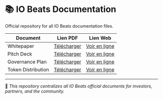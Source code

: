 # 📚 IO Beats Documentation  

Official repository for all IO Beats documentation files.  

| Document             | Lien PDF | Lien Web |
|----------------------|----------|----------|
| Whitepaper           | [Télécharger](iobeats-white-paper.pdf) | [Voir en ligne](https://open.iobeats.com/doc/iobeats-white-paper.pdf) |
| Pitch Deck           | [Télécharger](iobeats-pitch-deck.pdf) | [Voir en ligne](https://open.iobeats.com/doc/iobeats-pitch-deck.pdf) |
| Governance Plan      | [Télécharger](iobeats-Governance-plan.pdf) | [Voir en ligne](https://open.iobeats.com/doc/iobeats-Governance-plan.pdf) |
| Token Distribution   | [Télécharger](iobeats-token-distribution.pdf) | [Voir en ligne](https://open.iobeats.com/doc/iobeats-token-distribution.pdf) |

---

🔹 *This repository centralizes all IO Beats official documents for investors, partners, and the community.*

